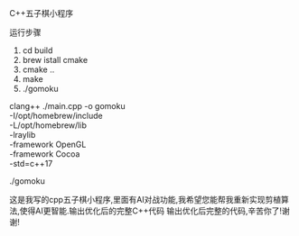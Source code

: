 C++五子棋小程序

运行步骤
1. cd build 
2. brew istall cmake
3. cmake ..
4. make
5. ./gomoku


clang++ ./main.cpp -o gomoku \
    -I/opt/homebrew/include \
    -L/opt/homebrew/lib \
    -lraylib \
    -framework OpenGL \
    -framework Cocoa \
    -std=c++17


./gomoku

这是我写的cpp五子棋小程序,里面有AI对战功能,我希望您能帮我重新实现剪植算法,使得AI更智能.输出优化后的完整C++代码
输出优化后完整的代码,辛苦你了!谢谢!